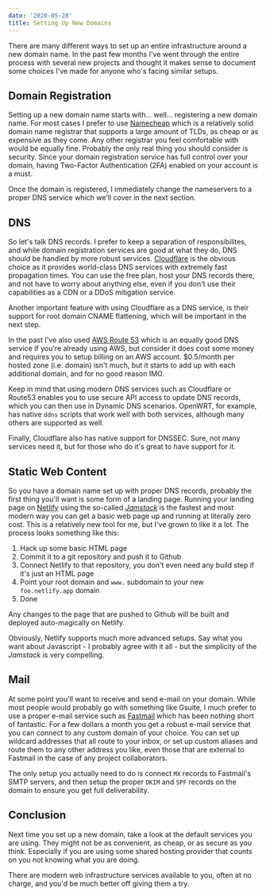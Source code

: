 ```yaml
---
date: '2020-05-28'
title: Setting Up New Domains
---
```


There are many different ways to set up an entire infrastructure around a new domain name. In the past few months I've went through the entire process with several new projects and thought it makes sense to document some choices I've made for anyone who's facing similar setups.

## Domain Registration

Setting up a new domain name starts with... well... registering a new domain name. For most cases I prefer to use [Namecheap](https://www.namecheap.com/) which is a relatively solid domain name registrar that supports a large amount of TLDs, as cheap or as expensive as they come. Any other registrar you feel comfortable with would be equally fine. Probably the only real thing you should consider is security. Since your domain registration service has full control over your domain, having Two-Factor Authentication (2FA) enabled on your account is a must.

Once the domain is registered, I immediately change the nameservers to a proper DNS service which we'll cover in the next section.

## DNS

So let's talk DNS records. I prefer to keep a separation of responsibilites, and while domain registration services are good at what they do, DNS should be handled by more robust services. [Cloudflare](https://www.cloudflare.com/) is the obvious choice as it provides world-class DNS services with extremely fast propagation times. You can use the free plan, host your DNS records there, and not have to worry about anything else, even if you don't use their capabilities as a CDN or a DDoS mitigation service.

Another important feature with using Cloudflare as a DNS service, is their support for root domain CNAME flattening, which will be important in the next step.

In the past I've also used [AWS Route 53](https://aws.amazon.com/route53/) which is an equally good DNS service if you're already using AWS, but consider it does cost some money and requires you to setup billing on an AWS account. $0.5/month per hosted zone (i.e. domain) isn't much, but it starts to add up with each additional domain, and for no good reason IMO.

Keep in mind that using modern DNS services such as Cloudflare or Route53 enables you to use secure API access to update DNS records, which you can then use in Dynamic DNS scenarios. OpenWRT, for example, has native `ddns` scripts that work well with both services, although many others are supported as well.

Finally, Cloudflare also has native support for DNSSEC. Sure, not many services need it, but for those who do it's great to have support for it.

## Static Web Content

So you have a domain name set up with proper DNS records, probably the first thing you'll want is some form of a landing page. Running your landing page on [Netlify](https://www.netlify.com/) using the so-called [*Jamstack*](https://www.netlify.com/jamstack/) is the fastest and most modern way you can get a basic web page up and running at literally zero cost. This is a relatively new tool for me, but I've grown to like it a lot. The process looks something like this:

  1. Hack up some basic HTML page
  2. Commit it to a git repository and push it to Github
  3. Connect Netlify to that repository, you don't even need any build step if it's just an HTML page
  4. Point your root domain and `www.` subdomain to your new `foo.netlify.app` domain
  5. Done

Any changes to the page that are pushed to Github will be built and deployed auto-magically on Netlify.

Obviously, Netlify supports much more advanced setups. Say what you want about Javascript - I probably agree with it all - but the simplicity of the *Jamstack* is very compelling.

## Mail

At some point you'll want to receive and send e-mail on your domain. While most people would probably go with something like Gsuite, I much prefer to use a proper e-mail service such as [Fastmail](https://www.fastmail.com/) which has been nothing short of fantastic. For a few dollars a month you get a robust e-mail service that you can connect to any custom domain of your choice. You can set up wildcard addresses that all route to your inbox, or set up custom aliases and route them to any other address you like, even those that are external to Fastmail in the case of any project collaborators.

The only setup you actually need to do is connect `MX` records to Fastmail's SMTP servers, and then setup the proper `DKIM` and `SPF` records on the domain to ensure you get full deliverability.


## Conclusion

Next time you set up a new domain, take a look at the default services you are using. They might not be as convenient, as cheap, or as secure as you think. Especially if you are using some shared hosting provider that counts on you not knowing what you are doing.

There are modern web infrastructure services available to you, often at no charge, and you'd be much better off giving them a try.
